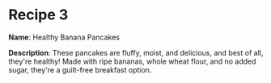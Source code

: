 # Recipe 3

**Name**: Healthy Banana Pancakes

**Description**: These pancakes are fluffy, moist, and delicious, and best of all, they're healthy! Made with ripe bananas, whole wheat flour, and no added sugar, they're a guilt-free breakfast option.

